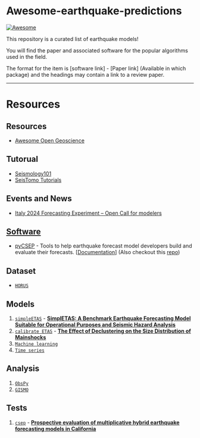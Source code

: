 # Awesome-earthquake-predictions
[![Awesome](https://awesome.re/badge.svg)](https://awesome.re)

This repository is a curated list of earthquake models!

You will find the paper and associated software for the popular algorithms used in the field.

The format for the item is [software link] - [Paper link] (Available in which package) and the headings may contain a link to a review paper.

---


# Resources

## Resources
* [Awesome Open Geoscience](https://github.com/softwareunderground/awesome-open-geoscience)

## Tutorual
* [Seismology101](https://seismo-learn.org/seismology101/)
* [SeisTomo Tutorials](https://migg-ntu.github.io/SeisTomo_Tutorials/index.html)

## Events and News
* [Italy 2024 Forecasting Experiment – Open Call for modelers](https://cseptesting.org/italy2024experiment/)

## [Software](http://3dem.ucsd.edu/software.shtm)
* [pyCSEP](https://pubs.geoscienceworld.org/ssa/srl/article-abstract/93/5/2858/615824/pyCSEP-A-Python-Toolkit-for-Earthquake-Forecast) - Tools to help earthquake forecast model developers build and evaluate their forecasts. [[Documentation](https://github.com/SCECCode/pycsep)] (Also checkout this [repo](https://github.com/Biondini/pyCSEP_followup_paper))

## Dataset
* [`HORUS`](https://horus.bo.ingv.it/)

## Models
1. [`simpleETAS`](https://github.com/smancini2/simplETAS/) - [**SimplETAS: A Benchmark Earthquake Forecasting Model Suitable for Operational Purposes and Seismic Hazard Analysis**](https://pubs.geoscienceworld.org/ssa/srl/article-abstract/95/1/38/628378/SimplETAS-A-Benchmark-Earthquake-Forecasting-Model?redirectedFrom=fulltext)
2. [`calibrate ETAS`](https://github.com/lmizrahi/etas) - [**The Effect of Declustering on the Size Distribution of Mainshocks**](https://pubs.geoscienceworld.org/ssa/srl/article-abstract/92/4/2333/594794/The-Effect-of-Declustering-on-the-Size?redirectedFrom=fulltext)
3. [`Machine learning`](https://github.com/akash-r34/Earthquake-prediction-using-Machine-learning-models/tree/main)
4. [`Time series`](https://github.com/ThecoderPinar/Earthquake_Prediction_Analysis_Project)

## Analysis
1. [`ObsPy`](https://github.com/obspy/obspy)
2. [`GISMO`](https://geoscience-community-codes.github.io/GISMO/)

## Tests
1. [`csep`](https://github.com/bayonato89/Reproducibility-hybrids) - [**Prospective evaluation of multiplicative hybrid earthquake forecasting models in California**](https://academic.oup.com/gji/article/229/3/1736/6510818)
